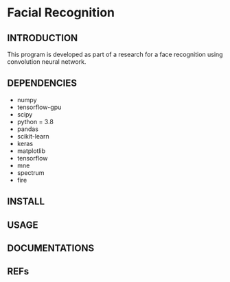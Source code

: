 # Facial Recognition

## INTRODUCTION
This program is developed as part of a research for a face recognition using convolution neural network.

## DEPENDENCIES
  - numpy
  - tensorflow-gpu
  - scipy
  - python = 3.8
  - pandas
  - scikit-learn
  - keras
  - matplotlib
  - tensorflow
  - mne
  - spectrum
  - fire

## INSTALL


## USAGE


## DOCUMENTATIONS


## REFs